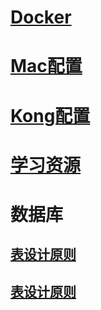 # [Docker](docker.md)

# [Mac配置](mac.md)

# [Kong配置](kong.md)

# [学习资源](学习资源.md)

# 数据库

## [表设计原则](mysql学习/数据库表设计原则.md)

## [表设计原则](mysql学习/InnoDB.md)
